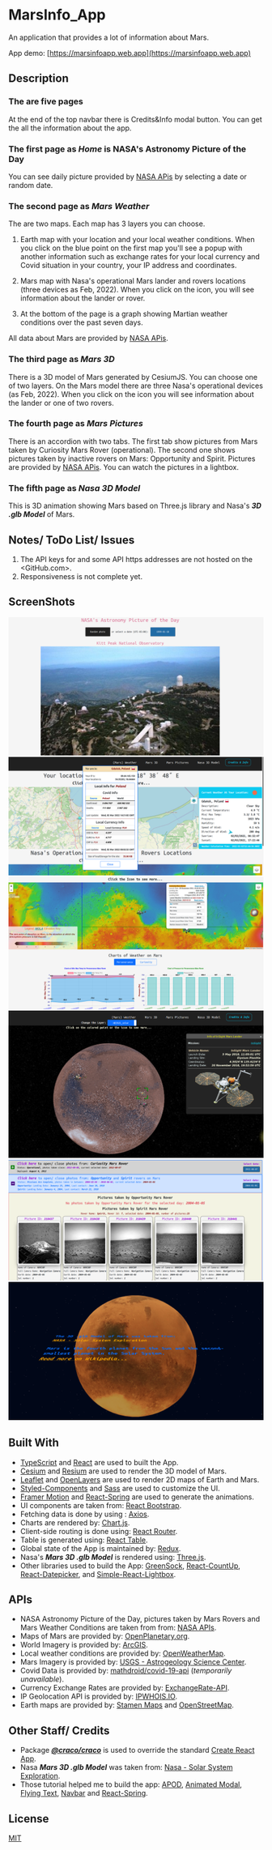 # MarsInfo_App

An application that provides a lot of information about Mars.

App demo: [https://marsinfoapp.web.app](https://marsinfoapp.web.app)

## Description

### The are five pages

At the end of the top navbar there is Credits&Info modal button. You can get the all the information about the app.

### The first page as **_Home_** is NASA's Astronomy Picture of the Day

You can see daily picture provided by [NASA APis](https://api.nasa.gov) by selecting a date or random date.

### The second page as **_Mars Weather_**

The are two maps. Each map has 3 layers you can choose.

1. Earth map with your location and your local weather conditions. When you click on the blue point on the first map you'll
   see a popup with another information such as exchange rates for your local currency and Covid situation in your country,
   your IP address and coordinates.

2. Mars map with Nasa's operational Mars lander and rovers locations (three devices as Feb, 2022). When you click on the
   icon, you will see information about the lander or rover.

3. At the bottom of the page is a graph showing Martian weather conditions over the past seven days.

All data about Mars are provided by [NASA APis](https://api.nasa.gov).

### The third page as **_Mars 3D_**

There is a 3D model of Mars generated by CesiumJS. You can choose one of two layers. On the Mars model there are three Nasa's
operational devices (as Feb, 2022). When you click on the icon you will see information about the lander or one of two
rovers.

### The fourth page as **_Mars Pictures_**

There is an accordion with two tabs. The first tab show pictures from Mars taken by Curiosity Mars Rover (operational). The
second one shows pictures taken by inactive rovers on Mars: Opportunity and Spirit. Pictures are provided by
[NASA APis](https://api.nasa.gov). You can watch the pictures in a lightbox.

### The fifth page as **_Nasa 3D Model_**

This is 3D animation showing Mars based on Three.js library and Nasa's **_3D .glb Model_** of Mars.

## Notes/ ToDo List/ Issues

1. The API keys for and some API https addresses are not hosted on the <GitHub.com>.
2. Responsiveness is not complete yet.

## ScreenShots

<img alt="APOD" src="./Readme_pics/1.APOD.png">
<img alt="Earth" src="./Readme_pics/2.Earth.png">
<img alt="Mars" src="./Readme_pics/3.Mars.png">
<img alt="Mars model" src="./Readme_pics/4.Mars_model.png">
<img alt="Photos" src="./Readme_pics/5.Photos.png">
<img alt="NASA model" src="./Readme_pics/6.Nasa_model.png">

## Built With

- [TypeScript](https://www.typescriptlang.org) and [React](https://reactjs.org) are used to built the App.
- [Cesium](https://cesium.com) and [Resium](https://resium.reearth.io) are used to render the 3D model of Mars.
- [Leaflet](https://leafletjs.com) and [OpenLayers](https://openlayers.org) are used to render 2D maps of Earth and Mars.
- [Styled-Components](https://styled-components.com) and [Sass](https://sass-lang.com) are used to customize the UI.
- [Framer Motion](https://github.com/framer/motion) and [React-Spring](https://react-spring.io) are used to generate the
  animations.
- UI components are taken from: [React Bootstrap](https://react-bootstrap.github.io).
- Fetching data is done by using : [Axios](https://axios-http.com).
- Charts are rendered by: [Chart.js](https://www.chartjs.org).
- Client-side routing is done using: [React Router](https://v5.reactrouter.com).
- Table is generated using: [React Table](https://react-table.tanstack.com).
- Global state of the App is maintained by: [Redux](https://redux.js.org).
- Nasa's **_Mars 3D .glb Model_** is rendered using: [Three.js](https://threejs.org).
- Other libraries used to build the App: [GreenSock](https://greensock.com),
  [React-CountUp](https://react-countup.vercel.app), [React-Datepicker](https://reactdatepicker.com), and
  [Simple-React-Lightbox](https://github.com/michelecocuccio/simple-react-lightbox).

## APIs

- NASA Astronomy Picture of the Day, pictures taken by Mars Rovers and Mars Weather Conditions are taken from from:
  [NASA APIs](https://api.nasa.gov).
- Maps of Mars are provided by: [OpenPlanetary.org](https://www.openplanetary.org).
- World Imagery is provided by: [ArcGIS](https://services.arcgisonline.com/arcgis/rest/services/World_Imagery/MapServer).
- Local weather conditions are provided by: [OpenWeatherMap](https://openweathermap.org).
- Mars Imagery is provided by:
  [USGS - Astrogeology Science Center](https://www.usgs.gov/centers/astrogeology-science-center/maps).
- Covid Data is provided by: [mathdroid/covid-19-api](https://github.com/mathdroid/covid-19-api) (_temporarily unavailable_).
- Currency Exchange Rates are provided by: [ExchangeRate-API](https://www.exchangerate-api.com).
- IP Geolocation API is provided by: [IPWHOIS.IO](https://ipwhois.io).
- Earth maps are provided by: [Stamen Maps](https://maps.stamen.com) and [OpenStreetMap](https://www.openstreetmap.org).

## Other Staff/ Credits

- Package **_[@craco/craco](https://www.npmjs.com/package/@craco/craco)_** is used to override the standard
  [Create React App](https://create-react-app.dev/).
- Nasa **_Mars 3D .glb Model_** was taken from:
  [Nasa - Solar System Exploration](https://solarsystem.nasa.gov/resources/2372/mars-3d-model/).
- Those tutorial helped me to build the app:
  [APOD](https://medium.com/@jen.snyder/how-to-use-react-to-display-nasas-astronomy-picture-of-the-day-283c01ff9e31),
  [Animated Modal](https://www.geeksforgeeks.org/animated-modal-using-react-framer-motion-styled-components/),
  [Flying Text](https://dev.to/mandiwise/animate-the-opening-star-wars-crawl-with-react-hooks-and-greensock-3mk8),
  [Navbar](https://www.youtube.com/watch?v=D31P9ovJjqs) and
  [React-Spring](https://dev.to/vaibhavkhulbe/spring-it-on-a-complete-guide-to-react-spring-1om9).

## License

[MIT](https://choosealicense.com/licenses/mit)
